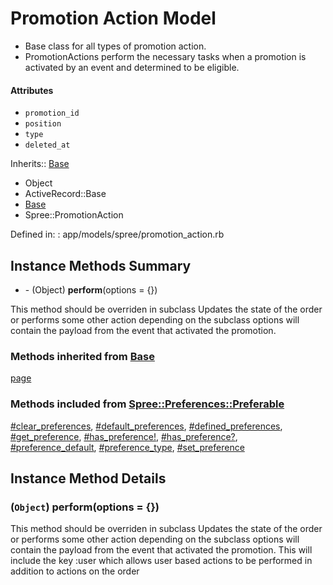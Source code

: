 # Promotion Action Model
* Base class for all types of promotion action.
* PromotionActions perform the necessary tasks when a promotion is activated by an event and 
determined to be eligible.

#### Attributes
* `promotion_id`
* `position`
* `type`
* `deleted_at`

Inherits::  [Base][1]

* Object
* ActiveRecord::Base
* [Base][1]
* Spree::PromotionAction

Defined in:
: app/models/spree/promotion_action.rb


##  Instance Methods Summary

* \- (Object) **perform**(options = {})

This method should be overriden in subclass Updates the state of the order or performs some other 
action depending on the subclass options will contain the payload from the event that activated the 
promotion.

### Methods inherited from [Base][1]

[page][2]

### Methods included from [Spree::Preferences::Preferable][3]

[#clear_preferences][4], [#default_preferences][5], [#defined_preferences][6], [#get_preference][7], 
[#has_preference!][8], [#has_preference?][9], [#preference_default][10], [#preference_type][11], 
[#set_preference][12]

## Instance Method Details

### (`Object`) **perform**(options = {})

This method should be overriden in subclass Updates the state of the order or performs some other 
action depending on the subclass options will contain the payload from the event that activated the 
promotion. This will include the key :user which allows user based actions to be performed in addition 
to actions on the order

[1]: Base.html "Spree::Base (class)"
[2]: Base.html#page-class_method "Spree::Base.page (method)"
[3]: Preferences/Preferable.html "Spree::Preferences::Preferable (module)"
[4]: Preferences/Preferable.html#clear_preferences-instance_method "Spree::Preferences::Preferable#clear_preferences (method)"
[5]: Preferences/Preferable.html#default_preferences-instance_method "Spree::Preferences::Preferable#default_preferences (method)"
[6]: Preferences/Preferable.html#defined_preferences-instance_method "Spree::Preferences::Preferable#defined_preferences (method)"
[7]: Preferences/Preferable.html#get_preference-instance_method "Spree::Preferences::Preferable#get_preference (method)"
[8]: Preferences/Preferable.html#has_preference%21-instance_method "Spree::Preferences::Preferable#has_preference! (method)"
[9]: Preferences/Preferable.html#has_preference%3F-instance_method "Spree::Preferences::Preferable#has_preference? (method)"
[10]: Preferences/Preferable.html#preference_default-instance_method "Spree::Preferences::Preferable#preference_default (method)"
[11]: Preferences/Preferable.html#preference_type-instance_method "Spree::Preferences::Preferable#preference_type (method)"
[12]: Preferences/Preferable.html#set_preference-instance_method "Spree::Preferences::Preferable#set_preference (method)"
